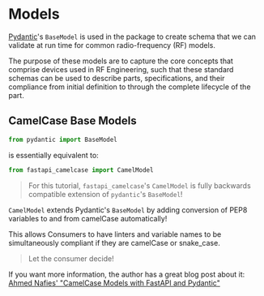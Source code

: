 # Models

[Pydantic](https://pydantic-docs.helpmanual.io/)'s `BaseModel` is used in the package to create schema that we can validate at run time for common radio-frequency (RF) models.

The purpose of these models are to capture the core concepts that comprise devices used in RF Engineering, such that these standard schemas can be used to describe parts, specifications, and their compliance from initial definition to through the complete lifecycle of the part.

## CamelCase Base Models

```python
from pydantic import BaseModel
```

is essentially equivalent to:

```python
from fastapi_camelcase import CamelModel
```

> For this tutorial, `fastapi_camelcase`'s `CamelModel` is fully backwards compatible extension of `pydantic`'s `BaseModel`!

`CamelModel` extends Pydantic's `BaseModel` by adding conversion of PEP8 variables to and from camelCase automatically!

This allows Consumers to have linters and variable names to be simultaneously compliant if they are camelCase or snake_case.

> Let the consumer decide!

If you want more information, the author has a great blog post about it: [Ahmed Nafies' "CamelCase Models with FastAPI and Pydantic"](https://medium.com/analytics-vidhya/camel-case-models-with-fast-api-and-pydantic-5a8acb6c0eee)
